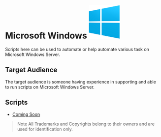 # Microsoft Windows <img src="images/windowslogo.png" width="100">

Scripts here can be used to automate or help automate various task on Microsoft Windows Server.

## Target Audience

The target audience is someone having experience in supporting and able to run scripts on Microsoft Windows Server.

## Scripts

* [Coming Soon](commingsoon.md)

> Note All Trademarks and Copyrights belong to their owners and are used for identification only.
